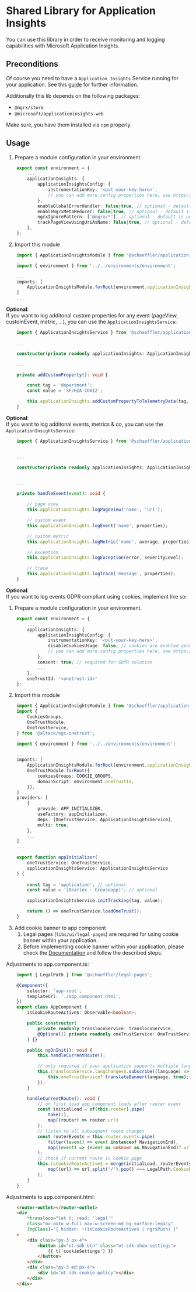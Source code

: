 # Shared Library for Application Insights

You can use this library in order to receive monitoring and logging capabilities with Microsoft Application Insights.

## Preconditions

Of course you need to have a `Application Insights` Service running for your application. See this [guide](https://docs.microsoft.com/en-us/azure/azure-monitor/app/app-insights-overview#get-started) for further information.

Additionally this lib depends on the following packages:

- `@ngrx/store`
- `@microsoft/applicationinsights-web`

Make sure, you have them installed via `npm` properly.

## Usage

1. Prepare a module configuration in your environment.
```typescript
    export const environment = {
        ...
        applicationInsights: {
            applicationInsightsConfig: {
                instrumentationKey: '<put-your-key-here>',
                // you can add more config properties here, see https://github.com/microsoft/applicationinsights-js#configuration for more options
            },
            enableGlobalErrorHandler: false|true, // optional - default is false
            enableNgrxMetaReducer: false|true, // optional - default is false
            ngrxIgnorePattern: ['@ngrx/*'], // optional - default is undefined, but it is recommened to exclude `@ngrx/*` actions
            trackPageViewUsingUriAsName: false|true, // optional - default is false, but it is recommended to switch to true for production builds as the default component names are minified and not readable in prod builds
        },
    };
   ```
2. Import this module

```typescript
    import { ApplicationInsightsModule } from '@schaeffler/application-insights';

    import { environment } from '../../environments/environment';

    ...
    imports: [
        ApplicationInsightsModule.forRoot(environment.applicationInsights)
    ]
    ...
```

**Optional**:  
If you want to log additonal custom properties for any event (pageView, customEvent, metric, ...), you can use the `ApplicationInsightsService`:

```typescript
    import { ApplicationInsightsService } from '@schaeffler/application-insights';

    ...

    constructor(private readonly applicationInsights: ApplicationInsightsService){}

    ...

    private addCustomProperty(): void {

        const tag = 'department';
        const value = 'SF/HZA-CDAI2';

        this.applicationInsights.addCustomPropertyToTelemetryData(tag, value);
    }
```

**Optional**:  
If you want to log additonal events, metrics & co, you can use the `ApplicationInsightsService`:

```typescript
    import { ApplicationInsightsService } from '@schaeffler/application-insights';


    ...

    constructor(private readonly applicationInsights: ApplicationInsightsService){}


    ...

    private handleEvent(event): void {

        // page view
        this.applicationInsights.logPageView('name', 'uri');

        // custom event
        this.applicationInsights.logEvent('name', properties);

        // custom metric
        this.applicationInsights.logMetric('name', average, properties);

        // exception
        this.applicationInsights.logException(error, severityLevel);

        // trace
        this.applicationInsights.logTrace('message', properties);
    }
```

**Optional**:  
If you want to log events GDPR compliant using cookies, implement like so:

1. Prepare a module configuration in your environment.

```typescript
    export const environment = {
        ...
        applicationInsights: {
            applicationInsightsConfig: {
                instrumentationKey: '<put-your-key-here>',
                disableCookiesUsage: false; // cookies are enabled generally
                // you can add more config properties here, see https://github.com/microsoft/applicationinsights-js#configuration for more options
            },           
            consent: true; // required for GDPR solution
            ...
        },
        oneTrustId: '<onetrust-id>'
    };
```

2. Import this module

```typescript
    import { ApplicationInsightsModule } from '@schaeffler/application-insights';
    import {
        CookiesGroups,
        OneTrustModule,
        OneTrustService,
    } from '@altack/ngx-onetrust';

    import { environment } from '../../environments/environment';

    ...
    imports: [
        ApplicationInsightsModule.forRoot(environment.applicationInsights)
        OneTrustModule.forRoot({
            cookiesGroups: COOKIE_GROUPS,
            domainScript: environment.oneTrustId,
        }),
    ]
    providers: [
        {
            provide: APP_INITIALIZER,
            useFactory: appInitializer,
            deps: [OneTrustService, ApplicationInsightsService],
            multi: true,
        },
        ...
    ]
    ...

    export function appInitializer(
        oneTrustService: OneTrustService,
        applicationInsightsService: ApplicationInsightsService
    ) {
       
        const tag = 'application'; // optional
        const value = '[Bearinx - Greaseapp]'; // optional

        applicationInsightsService.initTracking(tag, value);

        return () => oneTrustService.loadOneTrust();
    }
```

3. Add cookie banner to app component
   1. Legal pages (`libs/ui/legal-pages`) are required for using cookie banner within your application.
   2. Before implementing cookie banner within your application, please check the [Documentation](https://confluence.schaeffler.com/display/FRON/Tracking) and follow the described steps.

Adjustments to app.component.ts:

```ts
    import { LegalPath } from '@schaeffler/legal-pages';

    @Component({
        selector: 'app-root',
        templateUrl: './app.component.html',
    })
    export class AppComponent {
        isCookieRouteActive$: Observable<boolean>;

        public constructor(
            private readonly translocoService: TranslocoService,
            @Optional() private readonly oneTrustService: OneTrustService
        ) {}

        public ngOnInit(): void {
            this.handleCurrentRoute();

            // only required if your application supports multiple language via transloco
            this.translocoService.langChanges$.subscribe((language) => {
                this.oneTrustService?.translateBanner(language, true);
            });
        }

        handleCurrentRoute(): void {
            // on first load app component loads after router event
            const initialLoad = of(this.router).pipe(
                take(1),
                map((router) => router.url)
            );
            // listen to all subsequent route changes
            const routerEvents = this.router.events.pipe(
                filter((event) => event instanceof NavigationEnd),
                map((event) => (event as unknown as NavigationEnd)?.url)
            );
            // check if current route is cookie page
            this.isCookieRouteActive$ = merge(initialLoad, routerEvents).pipe(
                map((url) => url.split('/').pop() === LegalPath.CookiePath)
            );
        }
    }

```

Adjustments to app.component.html:

```html
    <router-outlet></router-outlet>
    <div
        *transloco="let t; read: 'legal'"
        class="mx-auto w-full max-w-screen-md bg-surface-legacy"
        [ngClass]="{ hidden: !(isCookieRouteActive$ | ngrxPush) }"
    >
        <div class="py-3 px-4">
            <button id="ot-sdk-btn" class="ot-sdk-show-settings">
                {{ t('cookieSettings') }}
            </button>
        </div>
        <div class="py-3 md:px-4">
            <div id="ot-sdk-cookie-policy"></div>
        </div>
    </div>
```
